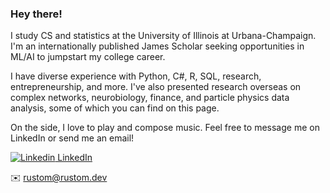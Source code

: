 ### Hey there!

<!--
**rustom-ichhaporia/rustom-ichhaporia** is a ✨ _special_ ✨ repository because its `README.md` (this file) appears on your GitHub profile.
- 🔭 I’m currently working on ...
- 🌱 I’m currently learning ...
- 👯 I’m looking to collaborate on ...
- 🤔 I’m looking for help with ...
- 💬 Ask me about ...
- 📫 How to reach me: ...
- 😄 Pronouns: ...
- ⚡ Fun fact: ...
-->
I study CS and statistics at the University of Illinois at Urbana-Champaign. I'm an internationally published James Scholar seeking opportunities in ML/AI to jumpstart my college career. 

I have diverse experience with Python, C#, R, SQL, research, entrepreneurship, and more. I've also presented research overseas on complex networks, neurobiology, finance, and particle physics data analysis, some of which you can find on this page.

On the side, I love to play and compose music. Feel free to message me on LinkedIn or send me an email!

<!--For more: https://rustom-ichhaporia.github.io/-->

[![Linkedin](https://i.stack.imgur.com/gVE0j.png) LinkedIn](https://www.linkedin.com/in/rustom-ichhaporia/)

✉️ <rustom@rustom.dev>
